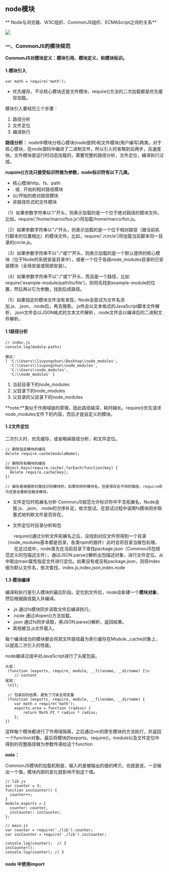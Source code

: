 ## node模块
** Node与浏览器、W3C组织、CommonJS组织、ECMAScript之间的关系**

![](http://or0drint7.bkt.clouddn.com/%E5%BE%AE%E4%BF%A1%E6%88%AA%E5%9B%BE_20170823220022.png)

### 一、CommonJS的模块规范

**CommonJS对模块定义：模块引用、模块定义、和模块标识。**

#### 1.模块引入

`var math = require('math');`

- 优先缓存，不论核心模块还是文件模块，require()方法的二次加载都是优先缓存加载。

模块引入要经历三个步骤：

1. 路径分析
2. 文件定位
3. 编译执行

**路径分析：**
node中模块分核心模块(node提供)和文件模块(用户编写)两类。对于核心模块，在node源码中编进了二进制文件，所以引入时省略到后两步，且速度快。文件模块是运行时动态加载的，需要完整的路径分析，文件定位，编译执行过成。

**ruquire()方法只接受标识符做为参数，node标识符有以下几类。**

- 核心模块http、fs、path
- . 或.. 开始的相对路径模块
- 以/开始的绝对路径模块
- 非路径形式的文件模块

（1）如果参数字符串以“/”开头，则表示加载的是一个位于绝对路径的模块文件。比如，require('/home/marco/foo.js')将加载/home/marco/foo.js。

（2）如果参数字符串以“./”开头，则表示加载的是一个位于相对路径（跟当前执行脚本的位置相比）的模块文件。比如，require('./circle')将加载当前脚本同一目录的circle.js。

（3）如果参数字符串不以“./“或”/“开头，则表示加载的是一个默认提供的核心模块（位于Node的系统安装目录中），或者一个位于各级node_modules目录的已安装模块（全局安装或局部安装）。

（4）如果参数字符串不以“./“或”/“开头，而且是一个路径，比如require('example-module/path/to/file')，则将先找到example-module的位置，然后再以它为参数，找到后续路径。

（5）如果指定的模块文件没有发现，Node会尝试为文件名添加.js、.json、.node后，再去搜索。.js件会以文本格式的JavaScript脚本文件解析，.json文件会以JSON格式的文本文件解析，.node文件会以编译后的二进制文件解析。

#### 1.1路径分析
```
// index.js
console.log(module.paths)

输出：
[ 'C:\\Users\\liuyongshun\\Desktop\\node_modules',
  'C:\\Users\\liuyongshun\\node_modules',
  'C:\\Users\\node_modules',
  'C:\\node_modules' ]
```

1. 当前目录下的node_modules
2. 父目录下的node_modules
3. 父目录的父目录下的node_modules

**note:**类似于作用域链的原理，因此路径越深，耗时越长。require()优先请求node_modules文件下的内容，而后才是自定义的模块。

#### 1.2文件定位

二次引入时，优先缓存，或省略掉路径分析，和文件定位。
```
// 删除指定模块的缓存
delete require.cache[moduleName];

// 删除所有模块的缓存
Object.keys(require.cache).forEach(function(key) {
  delete require.cache[key];
})

// 缓存是根据绝对路径识别模块的，如果同样的模块名，但是保存在不同的路径，require命令还是会重新加载该模块。
```

- 文件定位时拓展名分析
CommonJS规范允许标识符中不含拓展名，Node会按.js、.json、.node的次序补足，依次尝试。在尝试过程中调用fs模块同步阻塞式地判断文件是否存在。

- 文件定位时目录分析和包

&#x3000;&#x3000;require()通过分析文件拓展名之后，没找到对应文件但得到一个目录（node_modules基本都是目录，各类npm的插件）此时会将目录当做包处理。
&#x3000;&#x3000;在这过成中，node首先在当前目录下查找package.json（CommonJS包规范定义的包描述文件），通过JSON.parse()解析出包描述对象，进行文件定位。从中取出main属性指定文件进行定位。如果没有或没有package.json，则将index做为默认文件名，依次查找，index.js,index.json,index.node

#### 1.3 模块编译

编译和执行是引入模块的最后阶段。定位到文件后，node会新建一个**模块对象**，然后根据路径载入并编译。

- .js 通过fs模块同步读取文件后编译执行。
- .node 通过dlopen()方法加载。
- .json 通过fs同步读取，用JSON.parse()解析，返回结果。
- 其他被当.js文件载入。

每个编译成功的模块都会将其文件路径最为索引缓存在Module._cache对象上，以提高二次引入的性能。

node编译过成中对JavaScript进行了头尾包装。
```
头部：
 (function (exports, require, module, __filename, __dirname) {\n 
    // content
尾部：
 \n});

 // 包装后的结果，避免了污染全局变量
 (function (exports, require, module, __filename, __dirname) {
    var math = require('math');
    exports.area = function (radius) {
        return Math.PI * radius * radius;
    };
})
```
这样每个模块都进行了作用域隔离，之后通过vm的原生模块的方法执行，并返回一个function对象。最后将模块的exports，require()，module以及文件定位中得到的完整路径做为参数传递给这个function


**note：**

CommonJS模块的加载机制是，输入的是被输出的值的拷贝。也就是说，一旦输出一个值，模块内部的变化就影响不到这个值。

```
// lib.js
var counter = 3;
function incCounter() {
  counter++;
}
module.exports = {
  counter: counter,
  incCounter: incCounter,
};
```

```
// main.js
var counter = require('./lib').counter;
var incCounter = require('./lib').incCounter;

console.log(counter);  // 3
incCounter();
console.log(counter); // 3
```

#### node 中使用import

